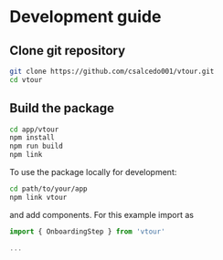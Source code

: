 # Development guide

## Clone git repository

```bash
git clone https://github.com/csalcedo001/vtour.git
cd vtour
```

## Build the package

```bash
cd app/vtour
npm install
npm run build
npm link
```

To use the package locally for development:

```bash
cd path/to/your/app
npm link vtour
```

and add components. For this example import as

```typescript
import { OnboardingStep } from 'vtour'

...
```